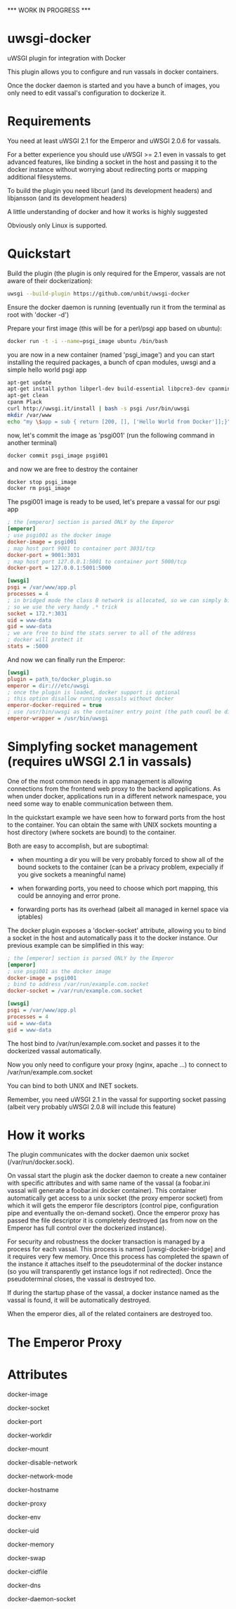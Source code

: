 *** WORK IN PROGRESS ***

uwsgi-docker
============

uWSGI plugin for integration with Docker

This plugin allows you to configure and run vassals in docker containers.

Once the docker daemon is started and you have a bunch of images, you only need to edit
vassal's configuration to dockerize it.

Requirements
============

You need at least uWSGI 2.1 for the Emperor and uWSGI 2.0.6 for vassals.

For a better experience you should use uWSGI >= 2.1 even in vassals to get advanced features, like binding a socket in the host and passing it to the docker instance without worrying about redirecting ports or mapping additional filesystems.

To build the plugin you need libcurl (and its development headers) and libjansson (and its development headers)

A little understanding of docker and how it works is highly suggested

Obviously only Linux is supported.

Quickstart
==========

Build the plugin (the plugin is only required for the Emperor, vassals are not aware of their dockerization):

```sh
uwsgi --build-plugin https://github.com/unbit/uwsgi-docker
```

Ensure the docker daemon is running (eventually run it from the terminal as root with 'docker -d')

Prepare your first image (this will be for a perl/psgi app based on ubuntu):

```sh
docker run -t -i --name=psgi_image ubuntu /bin/bash
```

you are now in a new container (named 'psgi_image') and you can start installing the required packages, a bunch of cpan modules, uwsgi and a simple hello world psgi app

```sh
apt-get update
apt-get install python libperl-dev build-essential libpcre3-dev cpanminus
apt-get clean
cpanm Plack
curl http://uwsgi.it/install | bash -s psgi /usr/bin/uwsgi
mkdir /var/www
echo "my \$app = sub { return [200, [], ['Hello World from Docker']];}" > /var/www/app.pl
```

now, let's commit the image as 'psgi001' (run the following command in another terminal)

```sh
docker commit psgi_image psgi001
```

and now we are free to destroy the container

```sh
docker stop psgi_image
docker rm psgi_image
```

The psgi001 image is ready to be used, let's prepare a vassal for our psgi app

```ini
; the [emperor] section is parsed ONLY by the Emperor
[emperor]
; use psgi001 as the docker image
docker-image = psgi001
; map host port 9001 to container port 3031/tcp
docker-port = 9001:3031
; map host port 127.0.0.1:5001 to container port 5000/tcp
docker-port = 127.0.0.1:5001:5000

[uwsgi]
psgi = /var/www/app.pl
processes = 4
; in bridged mode the class B network is allocated, so we can simply bind to the first address starting with 172
; so we use the very handy .* trick
socket = 172.*:3031
uid = www-data
gid = www-data
; we are free to bind the stats server to all of the address
; docker will protect it
stats = :5000
```

And now we can finally run the Emperor:

```ini
[uwsgi]
plugin = path_to/docker_plugin.so
emperor = dir:///etc/uwsgi
; once the plugin is loaded, docker support is optional
; this option disallow running vassals without docker
emperor-docker-required = true
; use /usr/bin/uwsgi as the container entry point (the path coudl be different from the Emperor one, so we force it)
emperor-wrapper = /usr/bin/uwsgi

```

Simplyfing socket management (requires uWSGI 2.1 in vassals)
============================================================

One of the most common needs in app management is allowing connections from the frontend web proxy to the backend applications. As when under docker, applications run in a different network namespace, you need some way to enable communication between them.

In the quickstart example we have seen how to forward ports from the host to the container. You can obtain the same with UNIX sockets mounting a host directory (where sockets are bound) to the container.

Both are easy to accomplish, but are suboptimal:

- when mounting a dir you will be very probably forced to show all of the bound sockets to the container (can be a privacy problem, expecially if you give sockets a meaningful name)

- when forwarding ports, you need to choose which port mapping, this could be annoying and error prone.

- forwarding ports has its overhead (albeit all managed in kernel space via iptables)

The docker plugin exposes a 'docker-socket' attribute, allowing you to bind a socket in the host and automatically pass it to the docker instance. Our previous example can be simplified in this way:

```ini
; the [emperor] section is parsed ONLY by the Emperor
[emperor]
; use psgi001 as the docker image
docker-image = psgi001
; bind to address /var/run/example.com.socket
docker-socket = /var/run/example.com.socket

[uwsgi]
psgi = /var/www/app.pl
processes = 4
uid = www-data
gid = www-data
```
The host bind to /var/run/example.com.socket and passes it to the dockerized vassal automatically.

Now you only need to configure your proxy (nginx, apache ...) to connect to /var/run/example.com.socket

You can bind to both UNIX and INET sockets.

Remember, you need uWSGI 2.1 in the vassal for supporting socket passing (albeit very probably uWSGI 2.0.8 will include this feature)

How it works
============

The plugin communicates with the docker daemon unix socket (/var/run/docker.sock).

On vassal start the plugin ask the docker daemon to create a new container with specific attributes and with same name of the vassal (a foobar.ini vassal will generate a foobar.ini docker container). This container automatically get access to a unix socket (the proxy emperor socket) from which it will gets the emperor file descriptors (control pipe, configuration pipe and eventually the on-demand socket). Once the emperor proxy has passed the file descriptor it is completely destroyed (as from now on the Emperor has full control over the dockerized instance).

For security and robustness the docker transaction is managed by a process for each vassal. This process is named [uwsgi-docker-bridge] and it requires very few memory. Once this process has completed the spawn of the instance it attaches itself to the pseudoterminal of the docker instance (so you will transparently get instance logs if not redirected). Once the pseudoterminal closes, the vassal is destroyed too.

If during the startup phase of the vassal, a docker instance named as the vassal is found, it will be automatically destroyed.

When the emperor dies, all of the related containers are destroyed too.

The Emperor Proxy
=================


Attributes
==========

docker-image

docker-socket

docker-port

docker-workdir

docker-mount

docker-disable-network

docker-network-mode

docker-hostname

docker-proxy

docker-env

docker-uid

docker-memory

docker-swap

docker-cidfile

docker-dns

docker-daemon-socket

